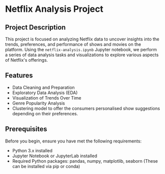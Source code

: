 # Netflix Analysis Project

## Project Description
This project is focused on analyzing Netflix data to uncover insights into the trends, preferences, and performance of shows and movies on the platform. Using the `netflix-analysis.ipynb` Jupyter notebook, we perform a series of data analysis tasks and visualizations to explore various aspects of Netflix's offerings.

## Features
- Data Cleaning and Preparation
- Exploratory Data Analysis (EDA)
- Visualization of Trends Over Time
- Genre Popularity Analysis
- Clustering model to offer the consumers personalised show suggestions depending on their preferences. 

## Prerequisites
Before you begin, ensure you have met the following requirements:
- Python 3.x installed
- Jupyter Notebook or JupyterLab installed
- Required Python packages: pandas, numpy, matplotlib, seaborn (These can be installed via pip or conda)


